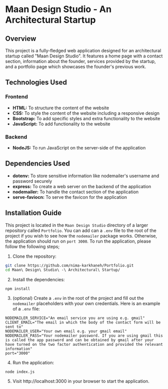 # Maan Design Studio - An Architectural Startup
## Overview
This project is a fully-fledged web application designed for an architectural startup called "Maan Design Studio". It features a home page with a contact section, information about the founder, services provided by the startup, and a portfolio page which showcases the founder's previous work.
## Technologies Used
### Frontend
* **HTML:** To structure the content of the website
* **CSS:** To style the content of the website including a responsive design
* **Bootstrap:** To add specific styles and extra functionality to the website
* **JavaScript:** To add functionality to the website
### Backend
* **NodeJS:** To run JavaScript on the server-side of the application
## Dependencies Used
* **dotenv:** To store sensitive information like nodemailer's username and password securely
* **express:** To create a web server on the backend of the application
* **nodemailer:** To handle the contact section of the application
* **serve-faviocn:** To serve the favicon for the application
## Installation Guide
This project is located in the `Maan Design Studio` directory of a larger repository called `Portfolio`. You can add can a `.env` file to the root of the project if you wish to see how the `nodemailer` package works. Otherwise, the application should run on `port 3000`. To run the application, please follow the following steps;
1. Clone the repository:

```bash
git clone https://github.com/nima-karkhaneh/Portfolio.git
cd Maan\ Design\ Studio\ -\ Architectural\ Startup/

```
2. Install the dependencies:

`npm install`

3. (optional) Create a `.env` in the root of the project and fill out the `nodemailer` placeholders with your own credentials. Here is an example of a `.env` file:
```
NODEMAILER_SERVICE="An email service you are using e.g. gmail"
CLIENT_EMAIL="The email in which the body of the contact form will be sent to"
NODEMAILER_USER="Your own email e.g. your gmail email"
NODEMAILER_PASS="Your nodemailer password. If you are using gmail this is called the app password and can be obtained by gmail after your have turned on the two factor authentication and provided the relevant information"
port="3000"

```
4. Run the application:

`node index.js`

5. Visit http://localhost:3000 in your browser to start the application.